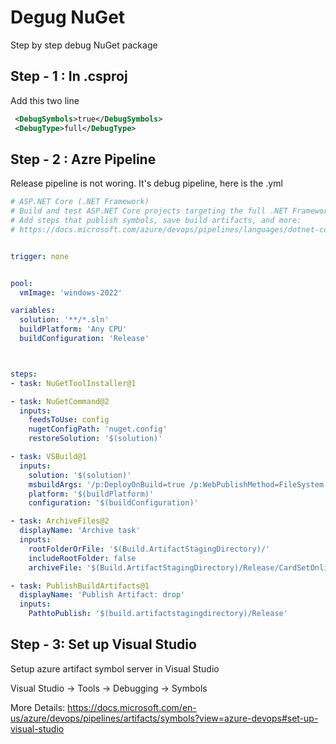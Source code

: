 # Degug NuGet

Step by step debug NuGet package

## Step - 1 : In .csproj

Add this two line 

```XML
 <DebugSymbols>true</DebugSymbols>
 <DebugType>full</DebugType>
```
## Step - 2 : Azre Pipeline

Release pipeline is not woring. It's debug pipeline, here is the .yml

```yml
# ASP.NET Core (.NET Framework)
# Build and test ASP.NET Core projects targeting the full .NET Framework.
# Add steps that publish symbols, save build artifacts, and more:
# https://docs.microsoft.com/azure/devops/pipelines/languages/dotnet-core


trigger: none


pool:
  vmImage: 'windows-2022'

variables:
  solution: '**/*.sln'
  buildPlatform: 'Any CPU'
  buildConfiguration: 'Release'



steps:
- task: NuGetToolInstaller@1

- task: NuGetCommand@2
  inputs:
    feedsToUse: config
    nugetConfigPath: 'nuget.config'
    restoreSolution: '$(solution)'

- task: VSBuild@1
  inputs:
    solution: '$(solution)'
    msbuildArgs: '/p:DeployOnBuild=true /p:WebPublishMethod=FileSystem /p:publishUrl="$(build.artifactstagingdirectory)" /p:PackageAsSingleFile=false /p:SkipInvalidConfigurations=true'
    platform: '$(buildPlatform)'
    configuration: '$(buildConfiguration)'

- task: ArchiveFiles@2
  displayName: 'Archive task'
  inputs:
    rootFolderOrFile: '$(Build.ArtifactStagingDirectory)/'
    includeRootFolder: false
    archiveFile: '$(Build.ArtifactStagingDirectory)/Release/CardSetOnline$(Version).zip'

- task: PublishBuildArtifacts@1    
  displayName: 'Publish Artifact: drop'
  inputs:
    PathtoPublish: '$(build.artifactstagingdirectory)/Release'
```

## Step - 3: Set up Visual Studio

Setup azure artifact symbol server in Visual Studio

Visual Studio -> Tools -> Debugging -> Symbols

More Details: https://docs.microsoft.com/en-us/azure/devops/pipelines/artifacts/symbols?view=azure-devops#set-up-visual-studio
